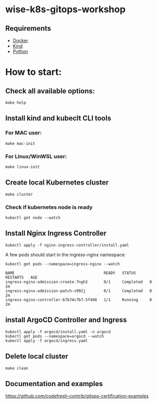 # wise-k8s-gitops-workshop
## Requirements
* [Docker](https://www.docker.com/)
* [Kind](https://kind.sigs.k8s.io/)
* [Python](https://www.python.org/)

# How to start:
## Check all available options:
```
make help
```
## Install kind and kubeclt CLI tools
### For MAC user:
```
make mac-init
```
### For Linux/WinWSL user:
```
make linux-init
```
## Create local Kubernetes cluster
```
make cluster
```
### Check if kubernetes node is ready
```
kubectl get node --watch
```
## Install Nginx Ingress Controller
```
kubectl apply -f nginx-ingress-controller/install.yaml
```
A few pods should start in the ingress-nginx namespace:
```
kubectl get pods --namespace=ingress-nginx --watch

NAME                                       READY   STATUS      RESTARTS   AGE
ingress-nginx-admission-create-7ngh2       0/1     Completed   0          2m
ingress-nginx-admission-patch-v992j        0/1     Completed   0          2m
ingress-nginx-controller-b7b74c7b7-5f498   1/1     Running     0          2m
```
## install ArgoCD Controller and Ingress
```
kubectl apply -f argocd/install.yaml -n argocd
kubectl get pods --namespace=argocd --watch
kubectl apply -f argocd/ingress.yaml
```
## Delete local cluster
```
make clean
```
## Documentation and examples
https://github.com/codefresh-contrib/gitops-certification-examples
